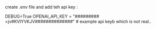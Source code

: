 create .env file and add teh api key :

DEBUG=True
OPENAI_API_KEY = "#########<jv#KVIYVKJV##############" # example api keyb which is not real..  
